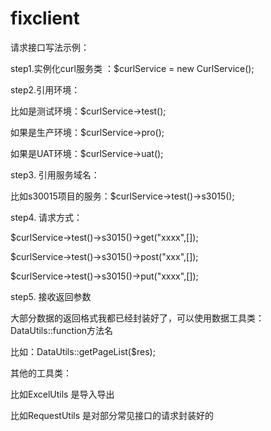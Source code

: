 # fixclient
请求接口写法示例：

step1.实例化curl服务类 ：$curlService = new CurlService();

step2.引用环境：

比如是测试环境：$curlService->test();

如果是生产环境：$curlService->pro();

如果是UAT环境：$curlService->uat();

step3. 引用服务域名：

比如s30015项目的服务：$curlService->test()->s3015();

step4. 请求方式：

$curlService->test()->s3015()->get("xxxx",[]);

$curlService->test()->s3015()->post("xxx",[]);

$curlService->test()->s3015()->put("xxxx",[]);

step5. 接收返回参数

大部分数据的返回格式我都已经封装好了，可以使用数据工具类：DataUtils::function方法名

比如：DataUtils::getPageList($res);

其他的工具类：

比如ExcelUtils 是导入导出 

比如RequestUtils  是对部分常见接口的请求封装好的